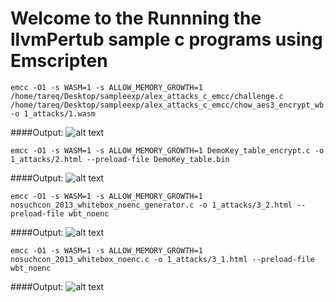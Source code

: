 
# Welcome to the Runnning the llvmPertub sample c programs using Emscripten

```
emcc -O1 -s WASM=1 -s ALLOW_MEMORY_GROWTH=1 /home/tareq/Desktop/sampleexp/alex_attacks_c_emcc/challenge.c /home/tareq/Desktop/sampleexp/alex_attacks_c_emcc/chow_aes3_encrypt_wb.c -o 1_attacks/1.wasm
```
####Output:
![alt text](https://github.com/tareq97/Tasks/blob/master/emscripten/generatedfiles/llvmPerturb/images/1.png)

```
emcc -O1 -s WASM=1 -s ALLOW_MEMORY_GROWTH=1 DemoKey_table_encrypt.c -o 1_attacks/2.html --preload-file DemoKey_table.bin
```
####Output:
![alt text](https://github.com/tareq97/Tasks/blob/master/emscripten/generatedfiles/llvmPerturb/images/2.png)


```
emcc -O1 -s WASM=1 -s ALLOW_MEMORY_GROWTH=1 nosuchcon_2013_whitebox_noenc_generator.c -o 1_attacks/3_2.html --preload-file wbt_noenc
```
####Output:
![alt text](https://github.com/tareq97/Tasks/blob/master/emscripten/generatedfiles/llvmPerturb/images/4.png)


```
emcc -O1 -s WASM=1 -s ALLOW_MEMORY_GROWTH=1 nosuchcon_2013_whitebox_noenc.c -o 1_attacks/3_1.html --preload-file wbt_noenc
```
####Output:
![alt text](https://github.com/tareq97/Tasks/blob/master/emscripten/generatedfiles/llvmPerturb/images/3.png)
